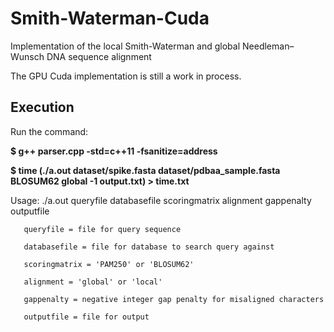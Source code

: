 # Smith-Waterman-Cuda
Implementation of the local Smith-Waterman and global ‎Needleman–Wunsch DNA sequence alignment

The GPU Cuda implementation is still a work in process. 

## Execution

Run the command:

**$ g++ parser.cpp -std=c++11 -fsanitize=address**

**$ time (./a.out dataset/spike.fasta dataset/pdbaa_sample.fasta BLOSUM62 global -1 output.txt) > time.txt**


Usage: ./a.out queryfile databasefile scoringmatrix alignment gappenalty outputfile

       queryfile = file for query sequence 

       databasefile = file for database to search query against 

       scoringmatrix = 'PAM250' or 'BLOSUM62' 

       alignment = 'global' or 'local' 

       gappenalty = negative integer gap penalty for misaligned characters 

       outputfile = file for output 

